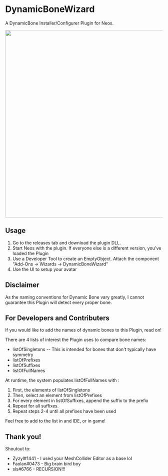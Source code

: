 # DynamicBoneWizard
A DynamicBone Installer/Configurer Plugin for Neos.

<img src="https://github.com/dfgHiatus/DynamicBoneWizard/blob/main/dynbone.PNG" width="600">

## Usage
1) Go to the releases tab and download the plugin DLL. 
2) Start Neos with the plugin. If everyone else is a different version, you've loaded the Plugin
3) Use a Developer Tool to create an EmptyObject. Attach the component "Add-Ons -> Wizards -> DynamicBoneWizard"
4) Use the UI to setup your avatar

## Disclaimer
As the naming conventions for Dynamic Bone vary greatly, I cannot guarantee this Plugin will detect every proper bone.

## For Developers and Contributers
If you would like to add the names of dynamic bones to this Plugin, read on!

There are 4 lists of interest the Plugin uses to compare bone names:
- listOfSingletons
-- This is intended for bones that don't typically have symmetry
- listOfPrefixes
- listOfSuffixes
- listOfFullNames

At runtime, the system populates listOfFullNames with :
1) First, the elements of listOfSingletons
2) Then, select an element from listOfPrefixes
3) For every element in listOfSuffixes, append the suffix to the prefix
4) Repeat for all suffixes.
5)  Repeat steps 2-4 until all prefixes have been used

Feel free to add to the list in and IDE, or in game!

## Thank you!
Shoutout to:
- Zyzyl#1441 - I used your MeshCollider Editor as a base lol
- Faolan#0473 - Big brain bird boy
- sls#6766 - RECURSION!!!

